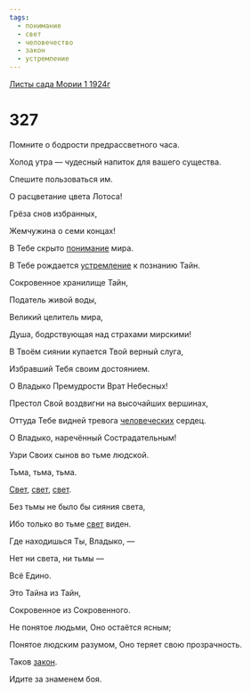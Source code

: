 ```yaml
---
tags:
  - понимание
  - свет
  - человечество
  - закон
  - устремление
---
```


[Листы сада Мории 1 1924г](/agni/1924)

# 327
Помните о бодрости предрассветного часа.   

Холод утра — чудесный напиток для вашего существа.   

Спешите пользоваться им.   

О расцветание цвета Лотоса!   

Грёза снов избранных,   

Жемчужина о семи концах!   

В Тебе скрыто [понимание](/tag/#понимание) мира.   

В Тебе рождается [устремление](/tag/#устремление) к познанию Тайн.   

Сокровенное хранилище Тайн,   

Податель живой воды,   

Великий целитель мира,   

Душа, бодрствующая над страхами мирскими!   

В Твоём сиянии купается Твой верный слуга,   

Избравший Тебя своим достоянием.   

О Владыко Премудрости Врат Небесных!   

Престол Свой воздвигни на высочайших вершинах,   

Оттуда Тебе видней тревога [человеческих](/tag/#человечество) сердец.   

О Владыко, наречённый Сострадательным!   

Узри Своих сынов во тьме людской.   

Тьма, тьма, тьма.   

[Свет](/tag/#свет), [свет](/tag/#свет), [свет](/tag/#свет).   

Без тьмы не было бы сияния света,   

Ибо только во тьме [свет](/tag/#свет) виден.   

Где находишься Ты, Владыко, —    

Нет ни света, ни тьмы —    

Всё Едино.   

Это Тайна из Тайн,    

Сокровенное из Сокровенного.   

Не понятое людьми, Оно остаётся ясным;   

Понятое людским разумом, Оно теряет свою прозрачность.   

Таков [закон](/tag/#закон).   

Идите за знаменем боя.   

